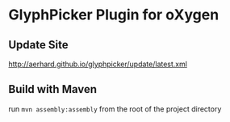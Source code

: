 GlyphPicker Plugin for oXygen
========

Update Site
-----------

http://aerhard.github.io/glyphpicker/update/latest.xml

Build with Maven
-----

run `mvn assembly:assembly` from the root of the project directory
